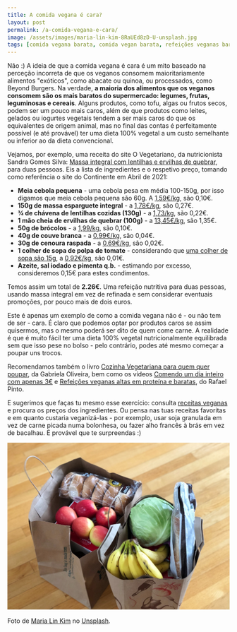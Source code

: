 ```yaml
---
title: A comida vegana é cara?
layout: post
permalink: /a-comida-vegana-e-cara/
image: /assets/images/maria-lin-kim-8RaUEd8zD-U-unsplash.jpg
tags: [comida vegana barata, comida vegan barata, refeições veganas baratas, refeições vegan baratas]
---
```


Não :) A ideia de que a comida vegana é cara é um mito baseado na perceção incorreta de que os veganos consomem maioritariamente alimentos "exóticos", como abacate ou quinoa, ou processados, como Beyond Burgers. Na verdade, **a maioria dos alimentos que os veganos consomem são os mais baratos do supermercado: legumes, frutas, leguminosas e cereais**. Alguns produtos, como tofu, algas ou frutos secos, podem ser um pouco mais caros, além de que produtos como leites, gelados ou iogurtes vegetais tendem a ser mais caros do que os equivalentes de origem animal, mas no final das contas é perfeitamente possível (e até provável) ter uma dieta 100% vegetal a um custo semelhante ou inferior ao da dieta convencional.

Vejamos, por exemplo, uma receita do site O Vegetariano, da nutricionista Sandra Gomes Silva: [Massa integral com lentilhas e ervilhas de quebrar](http://ovegetariano.pt/massa-integral-com-lentilhas-e-ervilhas-de-quebrar), para duas pessoas. Eis a lista de ingredientes e o respetivo preço, tomando como referência o site do Continente em Abril de 2021:

* **Meia cebola pequena** - uma cebola pesa em média 100-150g, por isso digamos que meia cebola pequena são 60g. A [1,59€/kg](https://www.continente.pt/stores/continente/pt-pt/public/Pages/ProductDetail.aspx?ProductId=5063153), são 0,10€.
* **150g de massa esparguete integral** - a [1,78€/kg](https://www.continente.pt/stores/continente/pt-pt/public/Pages/ProductDetail.aspx?ProductId=5879150), são 0,27€.
* **¾ de chávena de lentilhas cozidas (130g)** - a [1,73/kg](https://www.continente.pt/stores/continente/pt-pt/public/Pages/ProductDetail.aspx?ProductId=6818176), são 0,22€.
* **1 mão cheia de ervilhas de quebrar (100g)** - a [13,45€/kg](https://www.continente.pt/stores/continente/pt-pt/public/Pages/ProductDetail.aspx?ProductId=5818924), são 1,35€.
* **50g de brócolos** - a [1,99/kg](https://www.continente.pt/stores/continente/pt-pt/public/Pages/ProductDetail.aspx?ProductId=2076764), são 0,10€.
* **40g de couve branca** - a [0,99€/kg](https://www.continente.pt/stores/continente/pt-pt/public/Pages/ProductDetail.aspx?ProductId=2076762), são 0,04€.
* **30g de cenoura raspada** - a [0,69€/kg](https://www.continente.pt/stores/continente/pt-pt/public/Pages/ProductDetail.aspx?ProductId=5063155), são 0,02€.
* **1 colher de sopa de polpa de tomate** - considerando que [uma colher de sopa são 15g](https://conversor-de-medidas.com/culinaria-vm/--1--colher-de-sopa--de--molho-de-tomate--em--grama), a [0,92€/kg](https://www.continente.pt/stores/continente/pt-pt/public/Pages/ProductDetail.aspx?ProductId=4898365), são 0,01€.
* **Azeite, sal iodado e pimenta q.b.** - estimando por excesso, consideremos 0,15€ para estes condimentos.

Temos assim um total de **2.26€**. Uma refeição nutritiva para duas pessoas, usando massa integral em vez de refinada e sem considerar eventuais promoções, por pouco mais de dois euros.

Este é apenas um exemplo de como a comida vegana não é - ou não tem de ser - cara. É claro que podemos optar por produtos caros se assim quisermos, mas o mesmo poderá ser dito de quem come carne. A realidade é que é muito fácil ter uma dieta 100% vegetal nutricionalmente equilibrada sem que isso pese no bolso - pelo contrário, podes até mesmo começar a poupar uns trocos.

Recomendamos também o livro [Cozinha Vegetariana para quem quer poupar](https://www.arteplural.pt/produtos/ficha/cozinha-vegetariana-para-quem-quer-poupar/15705794), da Gabriela Oliveira, bem como os vídeos [Comendo um dia inteiro com apenas 3€](https://www.youtube.com/watch?v=V2y-Yx8KMlw&cc_load_policy=1&cc_lang_pref=pt) e [Refeições veganas altas em proteína e baratas](https://www.youtube.com/watch?v=ogk0r-NY-90&cc_load_policy=1&cc_lang_pref=pt), do Rafael Pinto.

E sugerimos que faças tu mesmo esse exercício: consulta [receitas veganas](/onde-posso-encontrar-receitas-veganas/) e procura os preços dos ingredientes. Ou pensa nas tuas receitas favoritas e em quanto custaria veganizá-las - por exemplo, usar soja granulada em vez de carne picada numa bolonhesa, ou fazer alho francês à brás em vez de bacalhau. É provável que te surpreendas :)

![[Foto de sacos de compras cheios de fruta, legumes e pão]](/assets/images/maria-lin-kim-8RaUEd8zD-U-unsplash.jpg "Sacos de compras")

<div class="img-caption">Foto de <a href="https://unsplash.com/@mrsmaria?utm_source=unsplash&utm_medium=referral&utm_content=creditCopyText">Maria Lin Kim</a> no <a href="https://unsplash.com">Unsplash</a>.</div>





